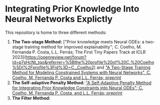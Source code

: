 # Integrating Prior Knowledge Into Neural Networks Explictly

This repository is home to three different methods:
1. **The Two-stage Method:** ["Prior knowledge meets Neural ODEs: a two-stage training method for improved explainability"; C. Coelho, M. Fernanda P. Costa, L.L. Ferrás; The First Tiny Papers Track at ICLR 2023](https://openreview.net/forum?id=p7sHcNt_tqo&referrer=%5Bthe%20profile%20of%20C.%20Coelho%5D(%2Fprofile%3Fid%3D~C._Coelho2) and ["A Two-Stage Training Method for Modeling Constrained Systems with Neural Networks", C. Coelho, M. Fernanda P. Costa and L.L. Ferrás; preprint](https://arxiv.org/abs/2403.02730)
2. **The Self-adaptive Penalty Method:** ["A Self-Adaptive Penalty Method for Integrating Prior Knowledge Constraints into Neural ODEs"; C. Coelho, M. Fernanda P. Costa, and L.L. Ferrás; preprint](https://arxiv.org/abs/2307.14940) 
3. **The Filter Method:**
